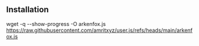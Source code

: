 ## Installation

wget -q --show-progress -O arkenfox.js https://raw.githubusercontent.com/amritxyz/user.js/refs/heads/main/arkenfox.js
